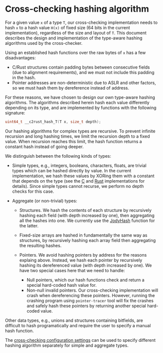 # Cross-checking hashing algorithm
For a given value `x` of a type `T`, our cross-checking implementation needs to hash `x` to a hash value `H(x)` of fixed size 
(64 bits in the current implementation), regardless of the size and layout of `T`.
This document describes the design and implementation of the type-aware hashing algorithms used by the cross-checker.

Using an established hash functions over the raw bytes of `x` has a few disadvantages:
 * C/Rust structures contain padding bytes between consecutive fields (due to alignment requirements), and we must not include this padding in the hash.
 * Pointer addresses are non-deterministic due to ASLR and other factors, so we must hash them by dereference instead of address.

For these reasons, we have chosen to design our own type-aware hashing algorithms.
The algorithms described herein hash each value differently depending on its type, and are implemented by functions with the following signature:
```C
uint64_t __c2rust_hash_T(T x, size_t depth);
```
Our hashing algorithms for complex types are recursive.
To prevent infinite recursion and long hashing times, we limit the recursion depth to a fixed value.
When recursion reaches this limit, the hash function returns a constant hash instead of going deeper.

We distinguish between the following kinds of types:
  * Simple types, e.g., integers, booleans, characters, floats, are trivial types which can be hashed directly by value.
  In the current implementation, we hash these values by XORing them with a constant that depends on the type
  (see the [C](../cross-checks/c-checks/clang-plugin/runtime/hash.c) and [Rust](../cross-checks/rust-checks/runtime/src/hash/simple.rs) implementations for details).
  Since simple types cannot recurse, we perform no depth checks for this case.
 
  * Aggregate (or non-trivial) types:
    * Structures. We hash the contents of each structure by recursively hashing each field (with depth increased by one), then aggregating all the hashes into one. We currently use the [JodyHash](https://libraries.io/github/jbruchon/jodyhash) function for the latter.

    * Fixed-size arrays are hashed in fundamentally the same way as structures, by recursively hashing each array field then aggregating the resulting hashes.

    * Pointers. We avoid hashing pointers by address for the reasons explaing above.
    Instead, we hash each pointer by recursively hashing its dereferenced value (with depth increased by one).
    We have two special cases here that we need to handle:
      * Null pointers, which our hash functions check and return a special hard-coded hash value for.
      * Non-null invalid pointers. Our cross-checking implementation will crash when dereferencing these pointers.
      However, running the crashing program using `pointer-tracer` tool will fix the crashes and safely hash these pointers by returning another special hard-coded value.
    
Other data types, e.g., unions and structures containing bitfields, are difficult to hash programatically and require the user to specify a manual hash function.

The [cross-checking configuration settings](cross-check-config.md) can be used to specify different hashing algorithm separately for simple and aggregate types.
